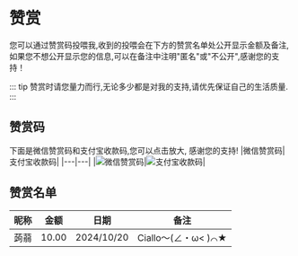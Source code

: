 # 赞赏

您可以通过赞赏码投喂我,收到的投喂会在下方的赞赏名单处公开显示金额及备注,如果您不想公开显示您的信息,可以在备注中注明"匿名"或"不公开",感谢您的支持！

::: tip 
赞赏时请您量力而行,无论多少都是对我的支持,请优先保证自己的生活质量.
:::

## 赞赏码

下面是微信赞赏码和支付宝收款码,您可以点击放大, 感谢您的支持!
|微信赞赏码|支付宝收款码|
|---|---|
|![微信赞赏码](https://gcore.jsdelivr.net/gh/rinaex/images@main/mm_reward_qrcode.jpg)|![支付宝收款码](https://gcore.jsdelivr.net/gh/rinaex/images@main/alipay_qrcode.png)|
## 赞赏名单

|昵称|金额|日期|备注|
|---|---|---|---|
|蒟蒻|10.00|2024/10/20|Ciallo～(∠・ω< )⌒★|